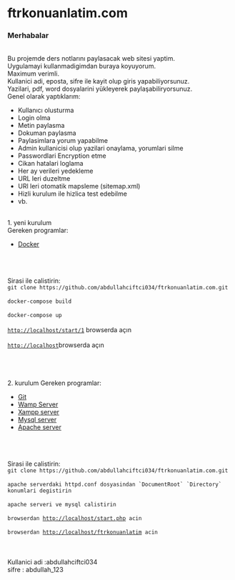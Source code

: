 # ftrkonuanlatim.com
<div>
    <h3>Merhabalar</h3></br> 
    Bu projemde ders notlarını paylasacak web sitesi yaptim.</br>
    Uygulamayi kullanmadigimdan buraya koyuyorum.</br>
    Maximum verimli.</br>
    Kullanici adi, eposta, sifre ile kayit olup giris yapabiliyorsunuz.</br> 
    Yazilari, pdf, word dosyalarini yükleyerek paylaşabiliryorsunuz.</br>
    Genel olarak yaptıklarım:</br>
    <ul>
        <li>Kullanıcı olusturma</li>
        <li>Login olma</li>
        <li>Metin paylasma</li>
        <li>Dokuman paylasma</li>
        <li>Paylasimlara yorum yapabilme</li>
        <li>Admin kullanicisi olup yazilari onaylama, yorumlari silme</li>
        <li>Passwordlari Encryption  etme</li>
        <li>Cikan hatalari loglama</li>
        <li>Her ay verileri yedekleme</li>
        <li>URL leri duzeltme</li>
        <li>URl leri otomatik mapsleme (sitemap.xml)</li>
        <li>Hizli kurulum ile hizlica test edebilme</li>
        <li>vb.</li>
    </ul>
    <br/>
    1. yeni kurulum<br/>
    Gereken programlar:<br/>
    <ul>
        <li><a href="https://www.docker.com/products/docker-desktop/">Docker</a></li>
    </ul><br/><br/><br/>
    Sirasi ile calistirin:<br>
    <code>git clone https://github.com/abdullahciftci034/ftrkonuanlatim.com.git</code><br/><br/>
    <code>docker-compose build</code><br/><br/>
    <code>docker-compose up</code><br/><br/>
    <code><a href="http://localhost/start/1">http://localhost/start/1</a></code> browserda açın<br/><br/>
    <code><a href="http://localhost">http://localhost</a></code>browserda açın<br/><br/>
    <br/><br/><br/>
    2. kurulum 
    Gereken programlar:<br/>
    <ul>
        <li><a href="https://git-scm.com/downloads">Git</a></li>
        <li><a href="https://www.wampserver.com/en/">Wamp Server</a></li>
        <li><a href="https://www.apachefriends.org/tr/index.html">Xampp server</a></li>
        <li><a href="https://www.mysql.com/downloads/">Mysql server</a></li>
        <li><a href="https://httpd.apache.org/download.cgi">Apache server</a></li>
    </ul><br/><br/><br/>
    Sirasi ile calistirin:<br>
    <code>git clone https://github.com/abdullahciftci034/ftrkonuanlatim.com.git</code><br/><br/>
    <code>apache serverdaki httpd.conf dosyasindan `DocumentRoot` `Directory` konumlari degistirin</code><br/><br/>
    <code>apache serveri ve mysql calistirin</code><br/><br/>
    <code>browserdan <a href="http://localhost/start.php">http://localhost/start.php</a> acin</code><br/><br/>
    <code>browserdan <a href="http://localhost/ftrkonuanlatim">http://localhost/ftrkonuanlatim</a> acin</code><br/><br/><br/><br/>
    Kullanici adi :abdullahciftci034<br/>
    sifre : abdullah_123<br/>
</div>
